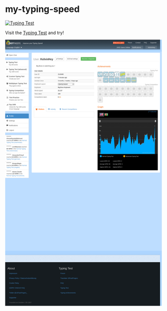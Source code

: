 # my-typing-speed
<a href="https://10fastfingers.com/typing-test/english"><img src="http://img.10fastfingers.com/badge/typing-test_1_CX.png" alt="Typing Test" /></a><p>Visit the <a href="https://10fastfingers.com/typing-test/english">Typing Test</a> and try!</p>

<img src="https://github.com/Kelvin-Hey/my-typing-speed/blob/main/img.png"></img>
